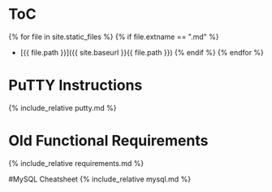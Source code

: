 # ToC
{% for file in site.static_files %}
    {% if file.extname == ".md" %}
* [{{ file.path }}]({{ site.baseurl }}{{ file.path }})
    {% endif %}
{% endfor %}

# PuTTY Instructions
{% include_relative putty.md %}

# Old Functional Requirements
{% include_relative requirements.md %}

#MySQL Cheatsheet
{% include_relative mysql.md %}
